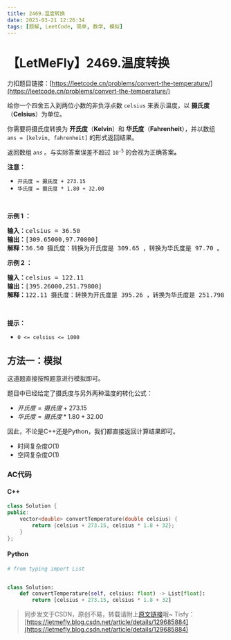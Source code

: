 ```yaml
---
title: 2469.温度转换
date: 2023-03-21 12:26:34
tags: [题解, LeetCode, 简单, 数学, 模拟]
---
```


# 【LetMeFly】2469.温度转换

力扣题目链接：[https://leetcode.cn/problems/convert-the-temperature/](https://leetcode.cn/problems/convert-the-temperature/)

<p>给你一个四舍五入到两位小数的非负浮点数 <code>celsius</code> 来表示温度，以 <strong>摄氏度</strong>（<strong>Celsius</strong>）为单位。</p>

<p>你需要将摄氏度转换为 <strong>开氏度</strong>（<strong>Kelvin</strong>）和 <strong>华氏度</strong>（<strong>Fahrenheit</strong>），并以数组 <code>ans = [kelvin, fahrenheit]</code> 的形式返回结果。</p>

<p>返回数组<em> <code>ans</code></em> 。与实际答案误差不超过 <code>10<sup>-5</sup></code> 的会视为正确答案<strong>。</strong></p>

<p><strong>注意：</strong></p>

<ul>
	<li><code>开氏度 = 摄氏度 + 273.15</code></li>
	<li><code>华氏度 = 摄氏度 * 1.80 + 32.00</code></li>
</ul>

<p>&nbsp;</p>

<p><strong>示例 1 ：</strong></p>

<pre><strong>输入：</strong>celsius = 36.50
<strong>输出：</strong>[309.65000,97.70000]
<strong>解释：</strong>36.50 摄氏度：转换为开氏度是 309.65 ，转换为华氏度是 97.70 。</pre>

<p><strong>示例 2 ：</strong></p>

<pre><strong>输入：</strong>celsius = 122.11
<strong>输出：</strong>[395.26000,251.79800]
<strong>解释：</strong>122.11 摄氏度：转换为开氏度是 395.26 ，转换为华氏度是 251.798 。
</pre>

<p>&nbsp;</p>

<p><strong>提示：</strong></p>

<ul>
	<li><code>0 &lt;= celsius &lt;= 1000</code></li>
</ul>


    
## 方法一：模拟

这道题直接按照题意进行模拟即可。

题目中已经给定了摄氏度与另外两种温度的转化公式：

+ $开氏度 = 摄氏度 + 273.15$
+ $华氏度 = 摄氏度 * 1.80 + 32.00$

因此，不论是C++还是Python，我们都直接返回计算结果即可。

+ 时间复杂度$O(1)$
+ 空间复杂度$O(1)$

### AC代码

#### C++

```cpp
class Solution {
public:
    vector<double> convertTemperature(double celsius) {
        return {celsius + 273.15, celsius * 1.8 + 32};
    }
};
```

#### Python

```python
# from typing import List


class Solution:
    def convertTemperature(self, celsius: float) -> List[float]:
        return [celsius + 273.15, celsius * 1.8 + 32]
```

> 同步发文于CSDN，原创不易，转载请附上[原文链接](https://leetcode.letmefly.xyz/2023/03/21/LeetCode%202469.%E6%B8%A9%E5%BA%A6%E8%BD%AC%E6%8D%A2/)哦~
> Tisfy：[https://letmefly.blog.csdn.net/article/details/129685884](https://letmefly.blog.csdn.net/article/details/129685884)
